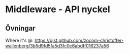 # Middleware - API nyckel

## Övningar

Where it's @: https://gist.github.com/zocom-christoffer-wallenberg/3b5d9fd5fa5d3fc0c6abdff016237a56
